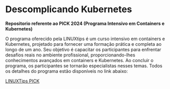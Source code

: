 # Descomplicando Kubernetes

**Repositorio referente ao PICK 2024 (Programa Intensivo em Containers e Kubernetes)**

O programa oferecido pela LINUXtips é um curso intensivo em containers e Kubernetes, projetado para fornecer uma formação prática e completa ao longo de um ano. Seu objetivo é capacitar os participantes para enfrentar desafios reais no ambiente profissional, proporcionando-lhes conhecimentos avançados em containers e Kubernetes. Ao concluir o programa, os participantes se tornarão especialistas nesses temas. Todos os detalhes do programa estão disponíveis no link abaixo:

[LINUXTips PICK](https://www.linuxtips.io/pick)